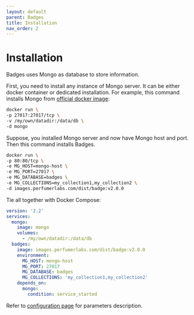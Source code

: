 ```yaml
---
layout: default
parent: Badges
title: Installation
nav_order: 2
---
```


Installation
============

Badges uses Mongo as database to store information.

First, you need to install any instance of Mongo server. It can be either docker container or dedicated installation.
For example, this command installs Mongo from [official docker image](https://hub.docker.com/_/mongo):

```bash
docker run \
-p 27017:27017/tcp \
-v /my/own/datadir:/data/db \
-d mongo
```

Suppose, you installed Mongo server and now have Mongo host and port. Then this command installs Badges.

```bash
docker run \
-p 80:80/tcp \
-e MG_HOST=mongo-host \
-e MG_PORT=27017 \
-e MG_DATABASE=badges \
-e MG_COLLECTIONS=my_collection1,my_collection2 \
-d images.perfumerlabs.com/dist/badge:v2.0.0
```

Tie all together with Docker Compose:

```yml
version: '2.2'
services:
  mongo:
    image: mongo
    volumes:
      - /my/own/datadir:/data/db
  badges:
    image: images.perfumerlabs.com/dist/badge:v2.0.0
    environment:
      MG_HOST: mongo-host
      MG_PORT: 27017
      MG_DATABASE: badges
      MG_COLLECTIONS: 'my_collection1,my_collection2'
    depends_on:
      mongo:
        condition: service_started
```

Refer to [configuration page](/images/badges/config) for parameters description.